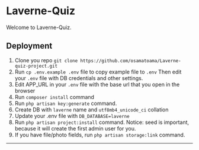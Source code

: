 # Laverne-Quiz

Welcome to Laverne-Quiz.



## Deployment

01. Clone you repo `git clone https://github.com/osamatoama/Laverne-quiz-project.git`
02. Run `cp .env.example .env` file to copy example file to `.env`
    Then edit your `.env` file with DB credentials and other settings.
03. Edit APP_URL in your `.env` file with the base url that you open in the browser
04. Run `composer install` command
05. Run `php artisan key:generate` command.
06. Create DB with `laverne` name and `utf8mb4_unicode_ci` collation
07. Update your .env file with `DB_DATABASE=laverne`
08. Run `php artisan project:install` command.
    Notice: seed is important, because it will create the first admin user for you.
09. If you have file/photo fields, run `php artisan storage:link` command.

-----------------------------------------------------------------
